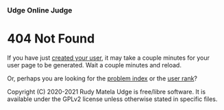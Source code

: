 ### Udge Online Judge

# 404 Not Found

If you have just [created your user](/new-user),
it may take a couple minutes for your user page to be generated.
Wait a couple minutes and reload.

Or,
perhaps you are looking for the [problem index](/) or the [user rank](/rank)?


Copyright (C) 2020-2021  Rudy Matela
Udge is free/libre software.
It is available under the GPLv2 license
unless otherwise stated in specific files.
